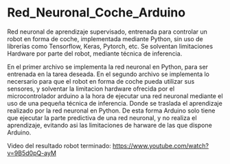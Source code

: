 # Red_Neuronal_Coche_Arduino
Red neuronal de aprendizaje supervisado, entrenada para controlar un robot en forma de coche, implementada mediante Python, sin uso de librerías como Tensorflow, Keras, Pytorch, etc. Se solventan limitaciones Hardware por parte del robot, mediante técnica de inferencia.

En el primer archivo se implementa la red neuronal en Python, para ser entrenada en la tarea deseada.
En el segundo archivo se implementa lo necersario para que el robot en forma de coche pueda utilizar sus sensores, y solventar la limitacion hardware ofrecida por el microcontrolador arduino a la hora de ejecutar una red neuronal mediante el uso de una pequeña técnica de inferencia. Donde se traslada el aprendizaje realizado por la red neuronal en Python. De esta forma Arduino solo tiene que ejecutar la parte predictiva de una red neuronal, y no realiza el aprendizaje, evitando asi las limitaciones de harware de las que dispone Arduino.

Video del resultado robot terminado: https://www.youtube.com/watch?v=9B5d0pQ-ayM

